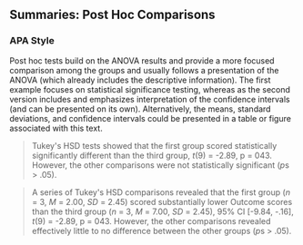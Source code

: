 ## Summaries: Post Hoc Comparisons

### APA Style

Post hoc tests build on the ANOVA results and provide a more focused comparison among the groups and usually follows a presentation of the ANOVA (which already includes the descriptive information). The first example focuses on statistical significance testing, whereas as the second version includes and emphasizes interpretation of the confidence intervals (and can be presented on its own). Alternatively, the means, standard deviations, and confidence intervals could be presented in a table or figure associated with this text.

> Tukey's HSD tests showed that the first group scored statistically significantly different than the third group, *t*(9) = -2.89, p = 043. However, the other comparisons were not statistically significant (*p*s > .05).

> A series of Tukey's HSD comparisons revealed that the first group (*n* = 3, *M* = 2.00, *SD* = 2.45) scored substantially lower Outcome scores than the third group (*n* = 3, *M* = 7.00, *SD* = 2.45), 95% CI [-9.84, -.16], *t*(9) = -2.89, p = 043. However, the other comparisons revealed effectively little to no difference between the other groups (*p*s > .05).
